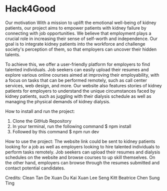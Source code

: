 # Hack4Good

Our motivation
With a mission to uplift the emotional well-being of kidney patients, our project aims to empower patients with kidney failure by connecting with job opportunities. We believe that employment plays a crucial role in increasing their sense of self-worth and independence. Our goal is to integrate kidney patients into the workforce and challenge society's perception of them, so that employers can uncover their hidden talents.

To achieve this, we offer a user-friendly platform for employers to find talented individuals. Job seekers can easily upload their resumes and explore various online courses aimed at improving their employability, with a focus on tasks that can be performed remotely, such as call center services, web design, and more. Our website also features stories of kidney patients for employers to understand the unique circumstances faced by kidney patients, such as juggling with their dialysis schedule as well as managing the physical demands of kidney dialysis.


How to install and run the project:
 1. Clone the GitHub Repository 
 2. In your terminal, run the following command $ npm install
 3. Followed by this command $ npm run dev

How to use the project:
The website link could be sent to kidney patients looking for a job as well as employers looking to hire talented individuals to perform tasks remotely. Job seekers can upload their resumes and dialysis schedules on the website and browse courses to up skill themselves. On the other hand, employers can browse through the resumes submitted and contact potential candidates.



Credits:
Clean Tan De Xuan
Du Kai Xuan
Lee Seng Kitt
Beatrice Chen Sung Ting

